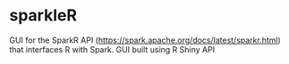 sparkleR
========

GUI for the SparkR API (https://spark.apache.org/docs/latest/sparkr.html) that interfaces R with Spark. GUI built using R Shiny API
